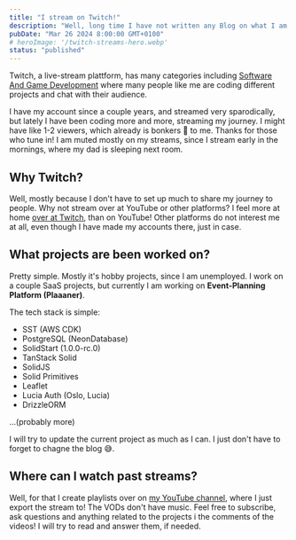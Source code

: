 ```yaml
---
title: "I stream on Twitch!"
description: "Well, long time I have not written any Blog on what I am doing currently. Nothing changed much, except that I started streaming more often on Twitch."
pubDate: "Mar 26 2024 8:00:00 GMT+0100"
# heroImage: '/twitch-streams-hero.webp'
status: "published"
---
```


Twitch, a live-stream plattform, has many categories including [Software And Game Development](https://www.twitch.tv/directory/game/Software%20and%20Game%20Development) where many people like me are coding different projects and chat with their audience.

I have my account since a couple years, and streamed very sparodically, but lately I have been coding more and more, streaming my journey. I might have like 1-2 viewers, which already is bonkers 🤯 to me. Thanks for those who tune in! I am muted mostly on my streams, since I stream early in the mornings, where my dad is sleeping next room.

## Why Twitch?

Well, mostly because I don't have to set up much to share my journey to people. Why not stream over at YouTube or other platforms? I feel more at home [over at Twitch](https://twitch.tv/oetziofficial), than on YouTube! Other platforms do not interest me at all, even though I have made my accounts there, just in case.

## What projects are been worked on?

Pretty simple. Mostly it's hobby projects, since I am unemployed. I work on a couple SaaS projects, but currently I am working on **Event-Planning Platform (Plaaaner)**.

The tech stack is simple:

-   SST (AWS CDK)
-   PostgreSQL (NeonDatabase)
-   SolidStart (1.0.0-rc.0)
-   TanStack Solid
-   SolidJS
-   Solid Primitives
-   Leaflet
-   Lucia Auth (Oslo, Lucia)
-   DrizzleORM

...(probably more)

I will try to update the current project as much as I can. I just don't have to forget to chagne the blog 😅.

## Where can I watch past streams?

Well, for that I create playlists over on [my YouTube channel](https://www.youtube.com/@OetziOfficial/playlists), where I just export the stream to! The VODs don't have music. Feel free to subscribe, ask questions and anything related to the projects i the comments of the videos! I will try to read and answer them, if needed.
